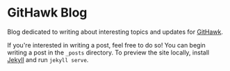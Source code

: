 # GitHawk Blog

Blog dedicated to writing about interesting topics and updates for [GitHawk](http://githawk.com).

If you're interested in writing a post, feel free to do so! You can begin writing a post in the `_posts` directory. To preview the site locally, install [Jekyll](https://jekyllrb.com) and run `jekyll serve`.
